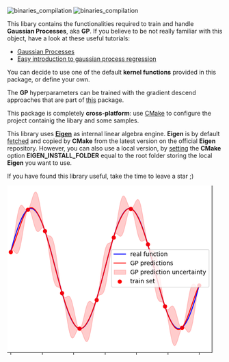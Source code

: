 ![binaries_compilation](https://github.com/andreacasalino/GaussianProcesses/actions/workflows/installArtifacts.yml/badge.svg)
![binaries_compilation](https://github.com/andreacasalino/GaussianProcesses/actions/workflows/runTests.yml/badge.svg)

This libary contains the functionalities required to train and handle **Gaussian Processes**, aka **GP**.
If you believe to be not really familiar with this object, have a look at these useful tutorials:

- [Gaussian Processes](https://www.youtube.com/watch?v=UBDgSHPxVME&t=794s)
- [Easy introduction to gaussian process regression](https://www.youtube.com/watch?v=iDzaoEwd0N0)

You can decide to use one of the default **kernel functions** provided in this package, or define your own.

The **GP** hyperparameters can be trained with the gradient descend approaches that are part of [this](https://github.com/andreacasalino/TrainingTools) package.

This package is completely **cross-platform**: use [CMake](https://cmake.org) to configure the project containig the libary and some samples.

This library uses [**Eigen**](https://gitlab.com/libeigen/eigen) as internal linear algebra engine. 
**Eigen** is by default [fetched](https://cmake.org/cmake/help/latest/module/FetchContent.html) and copied by **CMake** from the latest version on the official **Eigen** repository.
However, you can also use a local version, by [setting](https://www.youtube.com/watch?v=LxHV-KNEG3k&t=1s) the **CMake** option **EIGEN_INSTALL_FOLDER** equal to the root folder storing the local **Eigen** you want to use.

If you have found this library useful, take the time to leave a star ;)

![How the predictions with Gaussian Processes look like:](sample.png)

